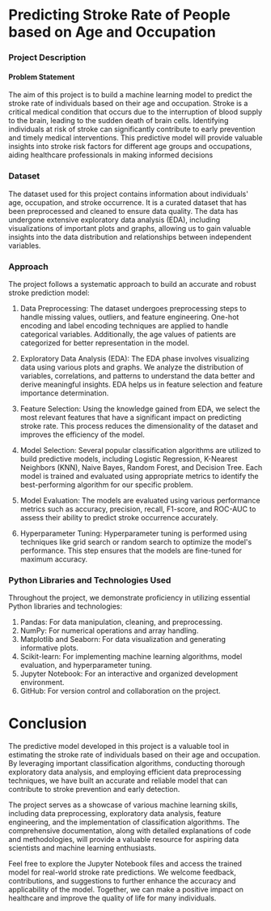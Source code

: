 # Predicting Stroke Rate of People based on Age and Occupation
### Project Description
#### Problem Statement

The aim of this project is to build a machine learning model to predict the stroke rate of individuals based on their age and occupation. Stroke is a critical medical condition that occurs due to the interruption of blood supply to the brain, leading to the sudden death of brain cells. Identifying individuals at risk of stroke can significantly contribute to early prevention and timely medical interventions. This predictive model will provide valuable insights into stroke risk factors for different age groups and occupations, aiding healthcare professionals in making informed decisions

### Dataset

The dataset used for this project contains information about individuals' age, occupation, and stroke occurrence. It is a curated dataset that has been preprocessed and cleaned to ensure data quality. The data has undergone extensive exploratory data analysis (EDA), including visualizations of important plots and graphs, allowing us to gain valuable insights into the data distribution and relationships between independent variables.

### Approach
The project follows a systematic approach to build an accurate and robust stroke prediction model:

1. Data Preprocessing: The dataset undergoes preprocessing steps to handle missing values, outliers, and feature engineering. One-hot encoding and label encoding techniques are applied to handle categorical variables. Additionally, the age values of patients are categorized for better representation in the model.

2. Exploratory Data Analysis (EDA): The EDA phase involves visualizing data using various plots and graphs. We analyze the distribution of variables, correlations, and patterns to understand the data better and derive meaningful insights. EDA helps us in feature selection and feature importance determination.

3. Feature Selection: Using the knowledge gained from EDA, we select the most relevant features that have a significant impact on predicting stroke rate. This process reduces the dimensionality of the dataset and improves the efficiency of the model.

4. Model Selection: Several popular classification algorithms are utilized to build predictive models, including Logistic Regression, K-Nearest Neighbors (KNN), Naive Bayes, Random Forest, and Decision Tree. Each model is trained and evaluated using appropriate metrics to identify the best-performing algorithm for our specific problem.

5. Model Evaluation: The models are evaluated using various performance metrics such as accuracy, precision, recall, F1-score, and ROC-AUC to assess their ability to predict stroke occurrence accurately.

6. Hyperparameter Tuning: Hyperparameter tuning is performed using techniques like grid search or random search to optimize the model's performance. This step ensures that the models are fine-tuned for maximum accuracy.

### Python Libraries and Technologies Used

Throughout the project, we demonstrate proficiency in utilizing essential Python libraries and technologies:

1. Pandas: For data manipulation, cleaning, and preprocessing.
2. NumPy: For numerical operations and array handling.
3. Matplotlib and Seaborn: For data visualization and generating informative plots.
4. Scikit-learn: For implementing machine learning algorithms, model evaluation, and hyperparameter tuning.
5. Jupyter Notebook: For an interactive and organized development environment.
6. GitHub: For version control and collaboration on the project.

# Conclusion
The predictive model developed in this project is a valuable tool in estimating the stroke rate of individuals based on their age and occupation. By leveraging important classification algorithms, conducting thorough exploratory data analysis, and employing efficient data preprocessing techniques, we have built an accurate and reliable model that can contribute to stroke prevention and early detection.

The project serves as a showcase of various machine learning skills, including data preprocessing, exploratory data analysis, feature engineering, and the implementation of classification algorithms. The comprehensive documentation, along with detailed explanations of code and methodologies, will provide a valuable resource for aspiring data scientists and machine learning enthusiasts.

Feel free to explore the Jupyter Notebook files and access the trained model for real-world stroke rate predictions. We welcome feedback, contributions, and suggestions to further enhance the accuracy and applicability of the model. Together, we can make a positive impact on healthcare and improve the quality of life for many individuals.
